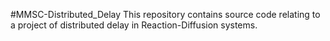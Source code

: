 #MMSC-Distributed_Delay
This repository contains source code relating to a project of distributed delay in Reaction-Diffusion systems.
